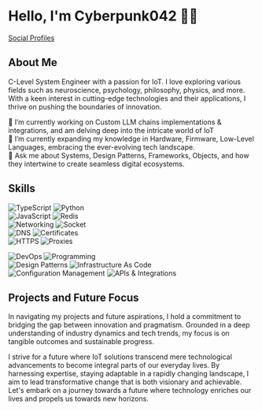 # Hello, I'm Cyberpunk042 👋🚀

[Social Profiles](https://linktr.ee/cyberpunk042)

## About Me

C-Level System Engineer with a passion for IoT. I love exploring various fields such as neuroscience, psychology, philosophy, physics, and more. With a keen interest in cutting-edge technologies and their applications, I thrive on pushing the boundaries of innovation.

🔭 I’m currently working on Custom LLM chains implementations & integrations, and am delving deep into the intricate world of IoT  
🌱 I’m currently expanding my knowledge in Hardware, Firmware, Low-Level Languages, embracing the ever-evolving tech landscape.  
💬 Ask me about Systems, Design Patterns, Frameworks, Objects, and how they intertwine to create seamless digital ecosystems.

## Skills

![TypeScript](https://img.shields.io/badge/TypeScript-007ACC?style=for-the-badge&logo=typescript&logoColor=white)  ![Python](https://img.shields.io/badge/Python-3776AB?style=for-the-badge&logo=python&logoColor=white)  
![JavaScript](https://img.shields.io/badge/JavaScript-F7DF1E?style=for-the-badge&logo=javascript&logoColor=black)  ![Redis](https://img.shields.io/badge/Redis-DC382D?style=for-the-badge&logo=redis&logoColor=white)  
![Networking](https://img.shields.io/badge/Networking-00b4cc?style=for-the-badge)  ![Socket](https://img.shields.io/badge/Socket-4f5b93?style=for-the-badge)  
![DNS](https://img.shields.io/badge/DNS-0075FF?style=for-the-badge)  ![Certificates](https://img.shields.io/badge/Certificates-008080?style=for-the-badge)  
![HTTPS](https://img.shields.io/badge/HTTPS-443a45?style=for-the-badge)  ![Proxies](https://img.shields.io/badge/Proxies-143545?style=for-the-badge)  

![DevOps](https://img.shields.io/badge/DevOps-575646?style=for-the-badge)  ![Programming](https://img.shields.io/badge/Programming-1409aa?style=for-the-badge)  
![Design Patterns](https://img.shields.io/badge/Design%20Patterns-9b359b?style=for-the-badge)  ![Infrastructure As Code](https://img.shields.io/badge/Infrastructure%20As%20Code-2a7cbf?style=for-the-badge)  
![Configuration Management](https://img.shields.io/badge/Configuration%20Management-348d73?style=for-the-badge)  ![APIs & Integrations](https://img.shields.io/badge/APIs%20%26%20Integrations-eb4034?style=for-the-badge)  

## Projects and Future Focus

In navigating my projects and future aspirations, I hold a commitment to bridging the gap between innovation and pragmatism. Grounded in a deep understanding of industry dynamics and tech trends, my focus is on tangible outcomes and sustainable progress. 

I strive for a future where IoT solutions transcend mere technological advancements to become integral parts of our everyday lives. By harnessing expertise, staying adaptable in a rapidly changing landscape, I aim to lead transformative change that is both visionary and achievable. Let's embark on a journey towards a future where technology enriches our lives and propels us towards new horizons.

